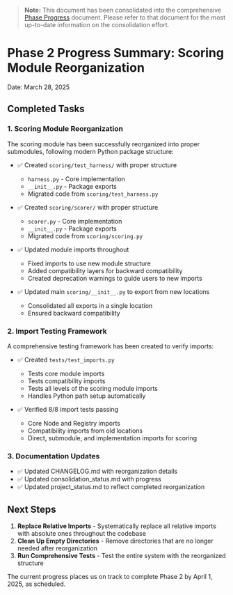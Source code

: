 > **Note:** This document has been consolidated into the comprehensive [Phase Progress](phase_progress.md) document. Please refer to that document for the most up-to-date information on the consolidation effort.

# Phase 2 Progress Summary: Scoring Module Reorganization

Date: March 28, 2025

## Completed Tasks

### 1. Scoring Module Reorganization

The scoring module has been successfully reorganized into proper submodules, following modern Python package structure:

- ✅ Created `scoring/test_harness/` with proper structure
  - `harness.py` - Core implementation
  - `__init__.py` - Package exports
  - Migrated code from `scoring/test_harness.py`

- ✅ Created `scoring/scorer/` with proper structure
  - `scorer.py` - Core implementation
  - `__init__.py` - Package exports
  - Migrated code from `scoring/scoring.py`

- ✅ Updated module imports throughout
  - Fixed imports to use new module structure
  - Added compatibility layers for backward compatibility
  - Created deprecation warnings to guide users to new imports

- ✅ Updated main `scoring/__init__.py` to export from new locations
  - Consolidated all exports in a single location
  - Ensured backward compatibility

### 2. Import Testing Framework

A comprehensive testing framework has been created to verify imports:

- ✅ Created `tests/test_imports.py`
  - Tests core module imports
  - Tests compatibility imports
  - Tests all levels of the scoring module imports
  - Handles Python path setup automatically

- ✅ Verified 8/8 import tests passing
  - Core Node and Registry imports
  - Compatibility imports from old locations
  - Direct, submodule, and implementation imports for scoring

### 3. Documentation Updates

- ✅ Updated CHANGELOG.md with reorganization details
- ✅ Updated consolidation_status.md with progress
- ✅ Updated project_status.md to reflect completed reorganization

## Next Steps

1. **Replace Relative Imports** - Systematically replace all relative imports with absolute ones throughout the codebase
2. **Clean Up Empty Directories** - Remove directories that are no longer needed after reorganization
3. **Run Comprehensive Tests** - Test the entire system with the reorganized structure

The current progress places us on track to complete Phase 2 by April 1, 2025, as scheduled. 